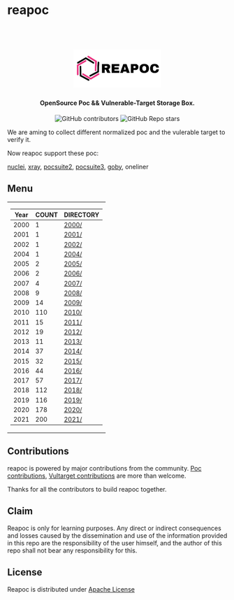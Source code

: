 # reapoc

<h1 align="center">
  <br>
  <img src="static/reapoc-logo.png" width="200px" alt="Reapoc"></a>
</h1>

<h4 align="center">OpenSource Poc && Vulnerable-Target Storage Box.</h4>

<p align="center">
<img alt="GitHub contributors" src="https://img.shields.io/github/contributors/cckuailong/reapoc">
<img alt="GitHub Repo stars" src="https://img.shields.io/github/stars/cckuailong/reapoc?style=social">
</p>

We are aming to collect different normalized poc and the vulerable target to verify it.

Now reapoc support these poc:

[nuclei](https://github.com/projectdiscovery/nuclei),
[xray](https://github.com/chaitin/xray),
[pocsuite2](https://github.com/knownsec/Pocsuite),
[pocsuite3](https://github.com/knownsec/pocsuite3),
[goby](https://github.com/goby-lang/goby),
oneliner

## Menu

<table>
<tr>
<td> 

|   Year   | COUNT |   DIRECTORY   |
|----------|-------|---------------|
|   2000   |   1   |   [2000/](2000/)   |
|   2001   |   1   |   [2001/](2001/)   |
|   2002   |   1   |   [2002/](2002/)   |
|   2004   |   1   |   [2004/](2004/)   |
|   2005   |   2   |   [2005/](2005/)   |
|   2006   |   2   |   [2006/](2006/)   |
|   2007   |   4   |   [2007/](2007/)   |
|   2008   |   9   |   [2008/](2008/)   |
|   2009   |   14   |   [2009/](2009/)   |
|   2010   |   110   |   [2010/](2010/)   |
|   2011   |   15   |   [2011/](2011/)   |
|   2012   |   19   |   [2012/](2012/)   |
|   2013   |   11   |   [2013/](2013/)   |
|   2014   |   37   |   [2014/](2014/)   |
|   2015   |   32   |   [2015/](2015/)   |
|   2016   |   44   |   [2016/](2016/)   |
|   2017   |   57   |   [2017/](2017/)   |
|   2018   |   112   |   [2018/](2018/)   |
|   2019   |   116   |   [2019/](2019/)   |
|   2020   |   178   |   [2020/](2020/)   |
|   2021   |   200   |   [2021/](2021/)   |

</td>
</tr>
</table>

## Contributions

reapoc is powered by major contributions from the community.
[Poc contributions](https://github.com/cckuailong/reapoc/issues), [Vultarget contributions](https://github.com/cckuailong/reapoc/issues) are more than welcome.

Thanks for all the contributors to build reapoc together.

## Claim

Reapoc is only for learning purposes. Any direct or indirect consequences and losses caused by the dissemination and use of the information provided in this repo are the responsibility of the user himself, and the author of this repo shall not bear any responsibility for this.

## License

Reapoc is distributed under [Apache License](LICENSE)